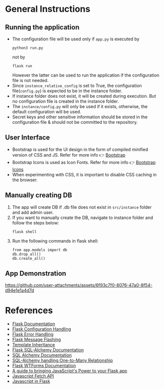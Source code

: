 # General Instructions
## Running the application
- The configuration file will be used only if `app.py` is executed by
    ```shell
    python3 run.py
    ```
    not by
    ```shell
    flask run
    ```
    However the latter can be used to run the application if the configuration file is not needed.
- Since `instance_relative_config` is set to True, the configuration file(`config.py`) is expected to be in the instance folder.
- If instance folder does not exist, it will be created during execution. But no configuration file is created in the instance folder.
- The `instance/config.py` will only be used if it exists, otherwise, the default configuration will be used.
- Secret keys and other sensitive information should be stored in the configuration file & should not be committed to the repository.
## User Interface
- Bootstrap is used for the UI design in the form of compiled minified version of CSS and JS. Refer for more info 👉 [Bootstrap](https://getbootstrap.com/)
- Bootstrap Icons is used as Icon Fonts. Refer for more info 👉 [Bootstrap Icons](https://icons.getbootstrap.com/)
- When experimenting with CSS, it is important to disable CSS caching in the browser.


## Manually creating DB
1. The app will create DB if .db file does not exist in `src/instance` folder and add admin user.
2. If you want to manually create the DB, navigate to instance folder and follow the steps below:
    ```shell
    flask shell
    ```
3. Run the following commands in flask shell:
    ```shell
    from app.models import db
    db.drop_all()
    db.create_all()
    ```

## App Demonstration


https://github.com/user-attachments/assets/6f93c7f0-8076-47a0-8f54-d94e1e1a4d7d





# References
- [Flask Documentation](https://flask.palletsprojects.com/en/3.0.x/)
- [Flask Configuration Handling](https://flask.palletsprojects.com/en/3.0.x/config/#configuration-basics)
- [Flask Error Handling](https://flask.palletsprojects.com/en/3.0.x/errorhandling/#custom-error-pages)
- [Flask Message Flashing](https://flask.palletsprojects.com/en/3.0.x/patterns/flashing/)
- [Template Inheritance](https://flask.palletsprojects.com/en/2.3.x/patterns/templateinheritance/)
- [Flask SQL-Alchemy Documentation](https://flask-sqlalchemy.palletsprojects.com/en/3.1.x/)
- [SQL Alchemy Documentation](https://docs.sqlalchemy.org/en/20/)
- [SQL-Alchemy handling One-to-Many Relationship](https://docs.sqlalchemy.org/en/20/orm/basic_relationships.html#one-to-many)
- [Flask WTForms Documentation](https://wtforms.readthedocs.io/en/2.3.x/)
- [A guide to bringing JavaScript's Power to your Flask app](https://medium.com/@crawftv/javascript-jinja-flask-b0ebfdb406b3)
- [Javascript Fetch API](https://developer.mozilla.org/en-US/docs/Web/API/Fetch_API/Using_Fetch)
- [Javascript in Flask](https://flask.palletsprojects.com/en/3.0.x/patterns/javascript/)
